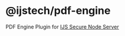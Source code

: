 # @ijstech/pdf-engine
PDF Engine Plugin for [IJS Secure Node Server](https://github.com/ijstech/node)
